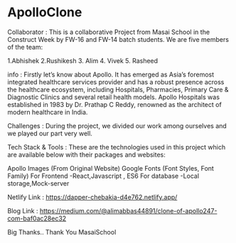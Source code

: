 # ApolloClone
Collaborator :
This is a collaborative Project from Masai School in the Construct Week by FW-16 and FW-14 batch students. We are five members of the team:

1.Abhishek
2.Rushikesh
3. Alim
4. Vivek
5. Rasheed

info :
Firstly let’s know about Apollo. It has emerged as Asia’s foremost integrated healthcare services provider and has a robust presence across the healthcare ecosystem, including Hospitals, Pharmacies, Primary Care & Diagnostic Clinics and several retail health models. Apollo Hospitals was established in 1983 by Dr. Prathap C Reddy, renowned as the architect of modern healthcare in India.

Challenges :
During the project, we divided our work among ourselves and we played our part very well.

Tech Stack & Tools :
These are the technologies used in this project which are available below with their packages and websites:

Apollo Images (From Original Website)
Google Fonts (Font Styles, Font Family)
For Frontend -React,Javascript , ES6
For database -Local storage,Mock-server

Netlify Link :
https://dapper-chebakia-d4e762.netlify.app/

Blog Link :
https://medium.com/@alimabbas44891/clone-of-apollo247-com-baf0ac28ec32

Big Thanks..
Thank You MasaiSchool

